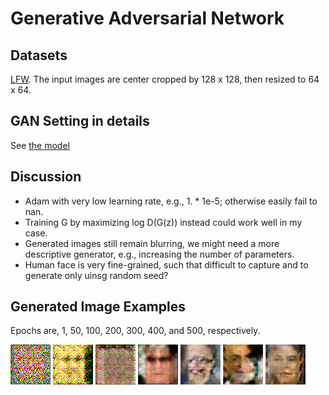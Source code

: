 # Generative Adversarial Network

## Datasets
[LFW](http://vis-www.cs.umass.edu/lfw/). The input images are center cropped by 128 x 128, then resized to 64 x 64.

## GAN Setting in details
See [the model](gan/models)

## Discussion
- Adam with very low learning rate, e.g., 1. * 1e-5; otherwise easily fail to nan.
- Training G by maximizing log D(G(z)) instead could work well in my case.
- Generated images still remain blurring, we might need a more descriptive generator, e.g., increasing the number of parameters.
- Human face is very fine-grained, such that difficult to capture and to generate only uinsg random seed?

## Generated Image Examples
Epochs are, 1, 50, 100, 200, 300, 400, and 500, respectively.

![Epoch=001](./images/001/00000.png "Epoch=001")
![Epoch=050](./images/050/00000.png "Epoch=050")
![Epoch=100](./images/100/00000.png "Epoch=100")
![Epoch=200](./images/200/00000.png "Epoch=200")
![Epoch=300](./images/300/00000.png "Epoch=300")
![Epoch=400](./images/400/00000.png "Epoch=400")
![Epoch=500](./images/500/00000.png "Epoch=500")


